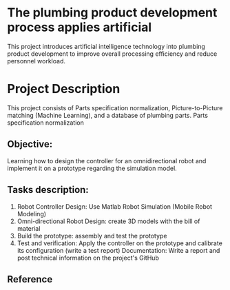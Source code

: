 # The plumbing product development process applies artificial
This project introduces artificial intelligence technology into plumbing product development to improve overall processing efficiency and reduce personnel workload. 
# Project Description 
This project consists of Parts specification normalization, Picture-to-Picture matching (Machine Learning), and a database of plumbing parts. Parts specification normalization

## Objective: 
Learning how to design the controller for an omnidirectional robot and implement it on a prototype regarding the simulation model. 

## Tasks description:
 1. Robot Controller Design: Use Matlab Robot Simulation (Mobile Robot Modeling)
 2. Omni-directional Robot Design: create 3D models with the bill of material
 3. Build the prototype: assembly and test the prototype
 4. Test and verification: Apply the controller on the prototype and calibrate its configuration (write a test report)
Documentation: Write a report and post technical information on the project's GitHub
## Reference
